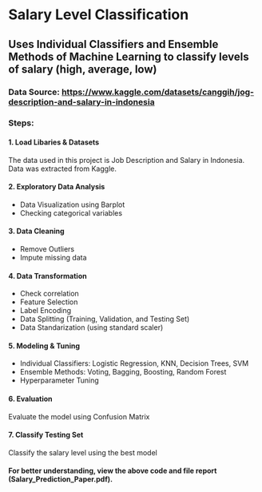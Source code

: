 # Salary Level Classification

## Uses Individual Classifiers and Ensemble Methods of Machine Learning to classify levels of salary (high, average, low)
### Data Source: https://www.kaggle.com/datasets/canggih/jog-description-and-salary-in-indonesia
### Steps:
#### 1. Load Libaries & Datasets
The data used in this project is Job Description and Salary in Indonesia. Data was extracted from Kaggle.
#### 2. Exploratory Data Analysis
- Data Visualization using Barplot
- Checking categorical variables
#### 3. Data Cleaning
- Remove Outliers
- Impute missing data
#### 4. Data Transformation
- Check correlation
- Feature Selection
- Label Encoding
- Data Splitting (Training, Validation, and Testing Set)
- Data Standarization (using standard scaler)
#### 5. Modeling & Tuning 
- Individual Classifiers: Logistic Regression, KNN, Decision Trees, SVM
- Ensemble Methods: Voting, Bagging, Boosting, Random Forest
- Hyperparameter Tuning
#### 6. Evaluation
Evaluate the model using Confusion Matrix
#### 7. Classify Testing Set
Classify the salary level using the best model

#### For better understanding, view the above code and file report (Salary_Prediction_Paper.pdf).
